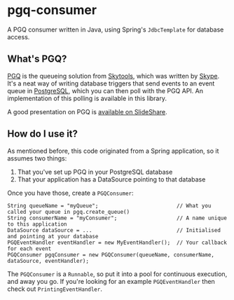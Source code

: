 pgq-consumer
============

A PGQ consumer written in Java, using Spring's ```JdbcTemplate``` for database access.

What's PGQ?
-----------

[PGQ](https://wiki.postgresql.org/wiki/PGQ_Tutorial) is the queueing solution from [Skytools](https://wiki.postgresql.org/wiki/Skytools), which was written by [Skype](http://www.skype.com/en/). It's a neat way of writing database triggers that send events to an event queue in [PostgreSQL](http://www.postgresql.org/), which you can then poll with the PGQ API. An implementation of this polling is available in this library. 

A good presentation on PGQ is [available on SlideShare](http://www.slideshare.net/adorepump/skytools-pgq-queues-and-applications).

How do I use it?
----------------

As mentioned before, this code originated from a Spring application, so it assumes two things:

1. That you've set up PGQ in your PostgreSQL database
2. That your application has a DataSource pointing to that database

Once you have those, create a ```PGQConsumer```:
  
    String queueName = "myQueue";                         // What you called your queue in pgq.create_queue()
    String consumerName = "myConsumer";                   // A name unique to this application
    DataSource dataSource = ...                           // Initialised and pointing at your database
    PGQEventHandler eventHandler = new MyEventHandler();  // Your callback for each event
    PGQConsumer pgqConsumer = new PGQConsumer(queueName, consumerName, dataSource, eventHandler);

The ```PGQConsumer``` is a ```Runnable```, so put it into a pool for continuous execution, and away you go. If you're looking for an example ```PGQEventHandler``` then check out ```PrintingEventHandler```.

